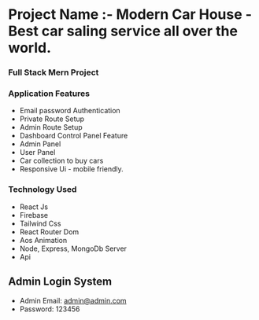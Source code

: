 # Project Name :- Modern Car House - Best car saling service all over the world.

### Full Stack Mern Project

### Application Features

* Email password Authentication
* Private Route Setup
* Admin Route Setup
* Dashboard Control Panel Feature
* Admin Panel
* User Panel
* Car collection to buy cars
* Responsive Ui - mobile friendly.


### Technology Used

* React Js
* Firebase
* Tailwind Css
* React Router Dom
* Aos Animation
* Node, Express, MongoDb Server
* Api

## Admin Login System

* Admin Email: admin@admin.com
* Password: 123456




